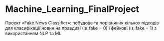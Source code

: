 # Machine_Learning_FinalProject
Проєкт «Fake News Classifier»: побудова та порівняння кількох підходів для класифікації новин на правдиві (is_fake = 0) і фейкові (is_fake = 1) з використанням NLP та ML
